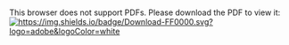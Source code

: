 <object data="https://github.com/Inf166/curriculum_vitae/raw/languages/english/download/mai-joel_maximilian-curriculum_vitae.pdf" type="application/pdf" width="700px" height="700px">
    <embed src="https://github.com/Inf166/curriculum_vitae/raw/languages/english/download/mai-joel_maximilian-curriculum_vitae.pdf">
        <p>This browser does not support PDFs. Please download the PDF to view it: <br>
            <a href="https://github.com/Inf166/curriculum_vitae/raw/languages/english/download/mai-joel_maximilian-curriculum_vitae.pdf"         
               alt="https://github.com/Inf166/curriculum_vitae/raw/languages/english/download/mai-joel_maximilian-curriculum_vitae.pdf">
                <img alt="https://img.shields.io/badge/Download-FF0000.svg?logo=adobe&logoColor=white" 
                    src="https://img.shields.io/badge/Download-FF0000.svg?logo=adobe&logoColor=white">
            </a>
        </p>
    </embed>
</object>
